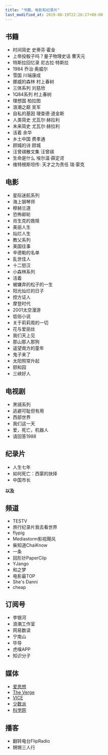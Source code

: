```yaml
---
title: "书籍，电影和纪录片"
last_modified_at: 2019-08-19T22:26:27+08:00
---
```


## 书籍

* 时间简史 史蒂芬·霍金
* 上帝投骰子吗？量子物理史话 曹天元
* 特斯拉回忆录 尼古拉·特斯拉
* 1984 乔治·奥威尔
* 雪国 川端康成
* 挪威的森林 村上春树
* 三体系列 刘慈欣
* 1Q84系列 村上春树
* 理想国 柏拉图
* 浪潮之巅 吴军
* 自私的基因 理查德·道金斯 
* 人类简史 尤瓦尔·赫拉利
* 未来简史 尤瓦尔·赫拉利
* 活着 余华
* 乡土中国 费孝通
* 顾城的诗 顾城
* 汪曾祺散文集 汪曾祺
* 生命是什么 埃尔温·薛定谔
* 维特根斯坦传: 天才之为责任 瑞·蒙克

## 电影

* 星际迷航系列
* 海上钢琴师
* 穆赫兰道
* 恐怖邮轮
* 肖生克的救赎
* 美丽人生
* 灿烂人生
* 教父系列
* 美国往事
* 辛德勒的名单
* 乱世佳人
* 十二怒汉
* 小森林系列
* 活着
* 被嫌弃的松子的一生
* 阳光灿烂的日子
* 控方证人
* 摩登时代
* 2001太空漫游
* 低俗小说
* 关于莉莉周的一切
* 花与爱丽丝
* 我们天上见
* 那山那人那狗
* 遥望南方的童年
* 鬼子来了
* 太阳照常升起
* 颐和园
* 三峡好人


## 电视剧

* 黑镜系列
* 逃避可耻但有用
* 西部世界
* 我们这一天
* 爱，死亡，机器人
* 请回答1988

## 纪录片

* 人生七年
* 如何死亡：西蒙的抉择
* 中国市长

**以及**

## 频道

* TESTV
* 旅行纪录片我去看世界
* flypig
* Mediastorm影视飓风
* 柴知道ChaiKnow
* 一条
* 回形针PaperClip
* YJango
* 和之梦
* 电影最TOP
* She's Danni
* cheap

## 订阅号

* 李银河
* 浪潮工作室
* 网易数读
* 宁南山
* 毕导
* 虎嗅APP
* 知识分子

## 媒体

* [爱思想](http://www.aisixiang.com/)
* [The Verge](https://www.theverge.com/)
* [VICE](http://www.vice.cn)
* [少数派](https://sspai.com)
* [科学网](http://www.sciencenet.cn/)

## 播客
* 翻转电台FlipRadio
* 锵锵三人行
